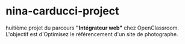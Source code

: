 # nina-carducci-project

huitième projet du parcours **"Intégrateur web"** chez OpenClassroom. <br> L'objectif est d'Optimisez le référencement d'un site de photographe.
